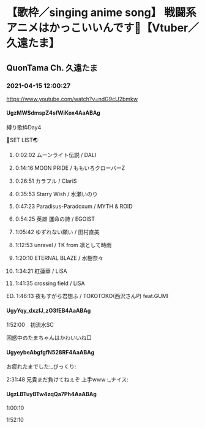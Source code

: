 # 【歌枠／singing anime song】 戦闘系アニメはかっこいいんです🥳【Vtuber／久遠たま】

## QuonTama Ch. 久遠たま

### 2021-04-15 12:00:27

https://www.youtube.com/watch?v=ndG9cU2bmkw

#### UgzMWSdmspZ4sfWiKox4AaABAg

縛り歌枠Day4



🥚SET LIST🌏



01. 0:02:02 ムーンライト伝説 / DALI

02. 0:14:16 MOON PRIDE / ももいろクローバーZ

03. 0:26:51 カラフル / ClariS

04. 0:35:53 Starry Wish / 水瀬いのり

05. 0:47:23 Paradisus-Paradoxum / MYTH & ROID

06. 0:54:25 英雄 運命の詩 / EGOIST

07. 1:05:42 ゆずれない願い / 田村直美

08. 1:12:53 unravel / TK from 凛として時雨

09. 1:20:10 ETERNAL BLAZE / 水樹奈々

10. 1:34:21 紅蓮華 / LiSA

11. 1:41:35 crossing field / LiSA

ED. 1:46:13 夜もすがら君想ふ / TOKOTOKO(西沢さんP) feat.GUMI



#### UgyYqy_dxzfJ_zO3fEB4AaABAg

1:52:00　初流水SC

困惑中のたまちゃんはかわいいね□



#### UgyeybeAbgfgfN528RF4AaABAg

お疲れたまでした:_びっくり:

2:31:48 兄貴まだ負けてねぇぞ 上手www :_ナイス:



#### UgzLBTuyBTw4zqQa7Ph4AaABAg

1:00:10

1:52:10

